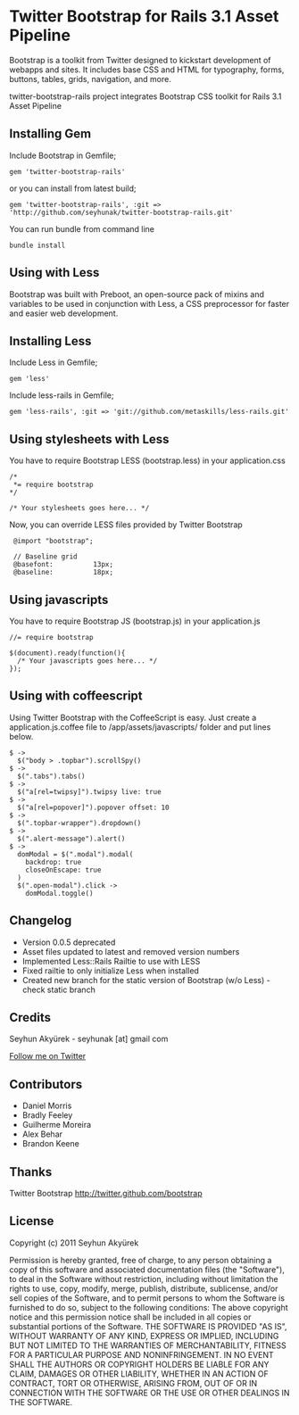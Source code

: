 # Twitter Bootstrap for Rails 3.1 Asset Pipeline
Bootstrap is a toolkit from Twitter designed to kickstart development of webapps and sites.
It includes base CSS and HTML for typography, forms, buttons, tables, grids, navigation, and more.


twitter-bootstrap-rails project integrates Bootstrap CSS toolkit for Rails 3.1 Asset Pipeline


## Installing Gem

Include Bootstrap in Gemfile;

    gem 'twitter-bootstrap-rails'

or you can install from latest build;

    gem 'twitter-bootstrap-rails', :git => 'http://github.com/seyhunak/twitter-bootstrap-rails.git'

You can run bundle from command line

    bundle install


## Using with Less

Bootstrap was built with Preboot, an open-source pack of mixins and variables to be used in conjunction with Less,
a CSS preprocessor for faster and easier web development.

## Installing Less

Include Less in Gemfile;

    gem 'less'

Include less-rails in Gemfile;

    gem 'less-rails', :git => 'git://github.com/metaskills/less-rails.git'


## Using stylesheets with Less

You have to require Bootstrap LESS (bootstrap.less) in your application.css

    /*
     *= require bootstrap
    */

    /* Your stylesheets goes here... */
    

Now, you can override LESS files provided by Twitter Bootstrap

     @import "bootstrap";
     
     // Baseline grid
     @basefont:          13px;
     @baseline:          18px;


## Using javascripts

You have to require Bootstrap JS (bootstrap.js) in your application.js

    //= require bootstrap

    $(document).ready(function(){
      /* Your javascripts goes here... */
    });


## Using with coffeescript

Using Twitter Bootstrap with the CoffeeScript is easy.
Just create a application.js.coffee file to /app/assets/javascripts/ folder and put lines below.

    $ ->
	  $("body > .topbar").scrollSpy()
  	$ ->
	  $(".tabs").tabs()
	$ ->
	  $("a[rel=twipsy]").twipsy live: true
	$ ->
	  $("a[rel=popover]").popover offset: 10
	$ ->
	  $(".topbar-wrapper").dropdown()
	$ ->
	  $(".alert-message").alert()
	$ ->
	  domModal = $(".modal").modal(
		backdrop: true
		closeOnEscape: true
	  )
	  $(".open-modal").click ->
		domModal.toggle()


## Changelog
<ul>
  <li>Version 0.0.5 deprecated</li>
  <li>Asset files updated to latest and removed version numbers</li>
  <li>Implemented Less::Rails Railtie to use with LESS</li>
  <li>Fixed railtie to only initialize Less when installed</li>
  <li>Created new branch for the static version of Bootstrap (w/o Less) - check static branch</li>
</ul>

## Credits
Seyhun Akyürek - seyhunak [at] gmail com

[Follow me on Twitter](http://twitter.com/seyhunak "Twitter")


## Contributors
<ul>
  <li>Daniel Morris</li>
  <li>Bradly Feeley</li>
  <li>Guilherme Moreira</li>
  <li>Alex Behar</li>
  <li>Brandon Keene</li>
</ul>


## Thanks
Twitter Bootstrap
http://twitter.github.com/bootstrap


## License
Copyright (c) 2011 Seyhun Akyürek

Permission is hereby granted, free of charge, to any person obtaining a copy of this software and associated documentation files (the "Software"), to deal in the Software without restriction, including without limitation the rights to use, copy, modify, merge, publish, distribute, sublicense, and/or sell copies of the Software, and to permit persons to whom the Software is furnished to do so, subject to the following conditions:
The above copyright notice and this permission notice shall be included in all copies or substantial portions of the Software.
THE SOFTWARE IS PROVIDED "AS IS", WITHOUT WARRANTY OF ANY KIND, EXPRESS OR IMPLIED, INCLUDING BUT NOT LIMITED TO THE WARRANTIES OF MERCHANTABILITY, FITNESS FOR A PARTICULAR PURPOSE AND NONINFRINGEMENT. IN NO EVENT SHALL THE AUTHORS OR COPYRIGHT HOLDERS BE LIABLE FOR ANY CLAIM, DAMAGES OR OTHER LIABILITY, WHETHER IN AN ACTION OF CONTRACT, TORT OR OTHERWISE, ARISING FROM, OUT OF OR IN CONNECTION WITH THE SOFTWARE OR THE USE OR OTHER DEALINGS IN THE SOFTWARE.

